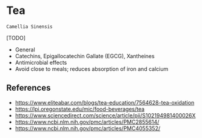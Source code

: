 # Tea

`Camellia Sinensis`

[TODO]

- General
- Catechins, Epigallocatechin Gallate (EGCG), Xantheines
- Antimicrobial effects
- Avoid close to meals; reduces absorption of iron and calcium

## References

- https://www.eliteabar.com/blogs/tea-education/7564628-tea-oxidation
- https://lpi.oregonstate.edu/mic/food-beverages/tea
- https://www.sciencedirect.com/science/article/pii/S102194981400026X
- https://www.ncbi.nlm.nih.gov/pmc/articles/PMC2855614/
- https://www.ncbi.nlm.nih.gov/pmc/articles/PMC4055352/
